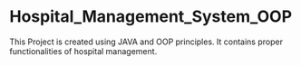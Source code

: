 # Hospital_Management_System_OOP
This Project is created using JAVA and OOP principles. It contains proper functionalities of hospital management.

